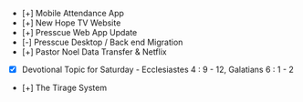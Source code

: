 - [+] Mobile Attendance App
- [+] New Hope TV Website
- [+] Presscue Web App Update
- [-] Presscue Desktop / Back end Migration
- [+] Pastor Noel Data Transfer & Netflix
- [x] Devotional Topic for Saturday - Ecclesiastes 4 : 9 - 12, Galatians 6 : 1 - 2
- [+] The Tirage System